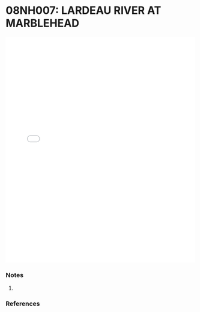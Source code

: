 # 08NH007: LARDEAU RIVER AT MARBLEHEAD

<iframe src="/distribution_estimation/_static/stations/08NH007_fdc.html" width="100%" height="600" frameborder="0"></iframe>

### Notes
1. 

### References


